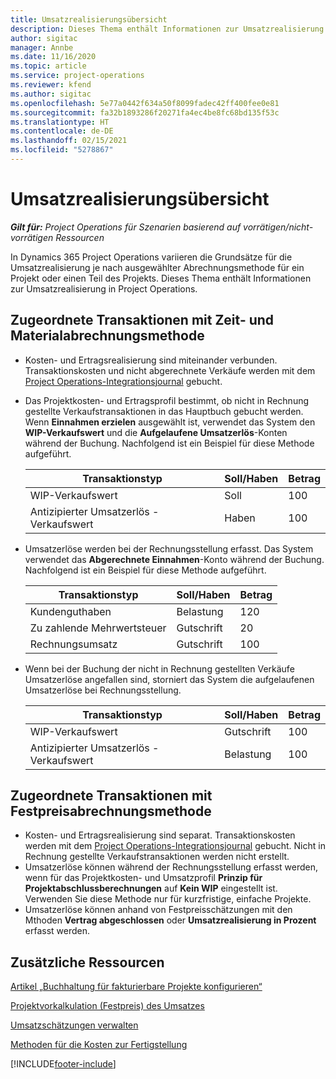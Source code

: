 ```yaml
---
title: Umsatzrealisierungsübersicht
description: Dieses Thema enthält Informationen zur Umsatzrealisierung in Project Operations.
author: sigitac
manager: Annbe
ms.date: 11/16/2020
ms.topic: article
ms.service: project-operations
ms.reviewer: kfend
ms.author: sigitac
ms.openlocfilehash: 5e77a0442f634a50f8099fadec42ff400fee0e81
ms.sourcegitcommit: fa32b1893286f20271fa4ec4be8fc68bd135f53c
ms.translationtype: HT
ms.contentlocale: de-DE
ms.lasthandoff: 02/15/2021
ms.locfileid: "5278867"
---
```

# <a name="revenue-recognition-overview"></a>Umsatzrealisierungsübersicht

_**Gilt für:** Project Operations für Szenarien basierend auf vorrätigen/nicht-vorrätigen Ressourcen_

In Dynamics 365 Project Operations variieren die Grundsätze für die Umsatzrealisierung je nach ausgewählter Abrechnungsmethode für ein Projekt oder einen Teil des Projekts. Dieses Thema enthält Informationen zur Umsatzrealisierung in Project Operations.

## <a name="transactions-accounted-using-time-and-material-billing-method"></a>Zugeordnete Transaktionen mit Zeit- und Materialabrechnungsmethode

- Kosten- und Ertragsrealisierung sind miteinander verbunden. Transaktionskosten und nicht abgerechnete Verkäufe werden mit dem [Project Operations-Integrationsjournal](../project-accounting/project-operations-integration-journal.md) gebucht.
- Das Projektkosten- und Ertragsprofil bestimmt, ob nicht in Rechnung gestellte Verkaufstransaktionen in das Hauptbuch gebucht werden. Wenn **Einnahmen erzielen** ausgewählt ist, verwendet das System den **WIP-Verkaufswert** und die **Aufgelaufene Umsatzerlös**-Konten während der Buchung. Nachfolgend ist ein Beispiel für diese Methode aufgeführt.  

  | Transaktionstyp | Soll/Haben | Betrag |
  | --- | --- | --- |
  | WIP-Verkaufswert | Soll | 100 |
  | Antizipierter Umsatzerlös - Verkaufswert | Haben | 100 |

- Umsatzerlöse werden bei der Rechnungsstellung erfasst. Das System verwendet das **Abgerechnete Einnahmen**-Konto während der Buchung. Nachfolgend ist ein Beispiel für diese Methode aufgeführt.  

  | Transaktionstyp | Soll/Haben | Betrag |
  | --- | --- | --- |
  | Kundenguthaben | Belastung | 120 |
  | Zu zahlende Mehrwertsteuer | Gutschrift | 20 |
  | Rechnungsumsatz | Gutschrift | 100 |

- Wenn bei der Buchung der nicht in Rechnung gestellten Verkäufe Umsatzerlöse angefallen sind, storniert das System die aufgelaufenen Umsatzerlöse bei Rechnungsstellung.

  | Transaktionstyp | Soll/Haben | Betrag |
  | --- | --- | --- |
  | WIP-Verkaufswert | Gutschrift | 100 |
  | Antizipierter Umsatzerlös - Verkaufswert | Belastung | 100 |

## <a name="transactions-accounted-using-the-fixed-price-billing-method"></a>Zugeordnete Transaktionen mit Festpreisabrechnungsmethode

- Kosten- und Ertragsrealisierung sind separat. Transaktionskosten werden mit dem [Project Operations-Integrationsjournal](../project-accounting/project-operations-integration-journal.md) gebucht. Nicht in Rechnung gestellte Verkaufstransaktionen werden nicht erstellt.
- Umsatzerlöse können während der Rechnungsstellung erfasst werden, wenn für das Projektkosten- und Umsatzprofil **Prinzip für Projektabschlussberechnungen** auf **Kein WIP** eingestellt ist. Verwenden Sie diese Methode nur für kurzfristige, einfache Projekte.
- Umsatzerlöse können anhand von Festpreisschätzungen mit den Mthoden **Vertrag abgeschlossen** oder **Umsatzrealisierung in Prozent** erfasst werden.

## <a name="additional-resources"></a>Zusätzliche Ressourcen
[Artikel „Buchhaltung für fakturierbare Projekte konfigurieren“](../project-accounting/configure-accounting-billable-projects.md)

[Projektvorkalkulation (Festpreis) des Umsatzes](rev-rec-percentage-completion-method.md)

[Umsatzschätzungen verwalten](rev-rec-completed-contract-method.md)

[Methoden für die Kosten zur Fertigstellung](cost-complete-methods.md)


[!INCLUDE[footer-include](../includes/footer-banner.md)]